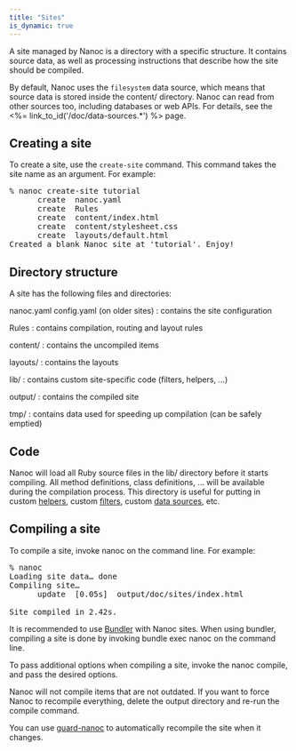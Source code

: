 ```yaml
---
title: "Sites"
is_dynamic: true
---
```


A site managed by Nanoc is a directory with a specific structure. It contains source data, as well as processing instructions that describe how the site should be compiled.

By default, Nanoc uses the `filesystem` data source, which means that source data is stored inside the <span class="filename">content/</span> directory. Nanoc can read from other sources too, including databases or web APIs. For details, see the <%= link_to_id('/doc/data-sources.*') %> page.

## Creating a site

To create a site, use the `create-site` command. This command takes the site name as an argument. For example:

<pre><span class="prompt">%</span> <kbd>nanoc create-site tutorial</kbd>
      <span class="log-create">create</span>  nanoc.yaml
      <span class="log-create">create</span>  Rules
      <span class="log-create">create</span>  content/index.html
      <span class="log-create">create</span>  content/stylesheet.css
      <span class="log-create">create</span>  layouts/default.html
Created a blank Nanoc site at 'tutorial'. Enjoy!</pre>

## Directory structure

A site has the following files and directories:

<span class="filename">nanoc.yaml</span>
<span class="filename">config.yaml</span> (on older sites)
: contains the site configuration

<span class="filename">Rules</span>
: contains compilation, routing and layout rules

<span class="filename">content/</span>
: contains the uncompiled items

<span class="filename">layouts/</span>
: contains the layouts

<span class="filename">lib/</span>
: contains custom site-specific code (filters, helpers, …)

<span class="filename">output/</span>
: contains the compiled site

<span class="filename">tmp/</span>
: contains data used for speeding up compilation (can be safely emptied)

## Code

Nanoc will load all Ruby source files in the <span class="filename">lib/</span> directory before it starts compiling. All method definitions, class definitions, … will be available during the compilation process. This directory is useful for putting in custom <a href="/doc/helpers/">helpers</a>, custom <a href="/doc/filters/">filters</a>, custom <a href="/doc/data-sources/">data sources</a>, etc.

## Compiling a site

To compile a site, invoke <span class="command">nanoc</span> on the command line. For example:

<pre><span class="prompt">%</span> <kbd>nanoc</kbd>
Loading site data… done
Compiling site…
      update  [0.05s]  output/doc/sites/index.html

Site compiled in 2.42s.</pre>

It is recommended to use [Bundler](http://bundler.io/) with Nanoc sites. When using bundler, compiling a site is done by invoking <span class="command">bundle exec nanoc</span> on the command line.

To pass additional options when compiling a site, invoke the <span class="command">nanoc compile</span>, and pass the desired options.

Nanoc will not compile items that are not outdated. If you want to force Nanoc to recompile everything, delete the output directory and re-run the compile command.

You can use [guard-nanoc](https://github.com/guard/guard-nanoc) to automatically recompile the site when it changes.
